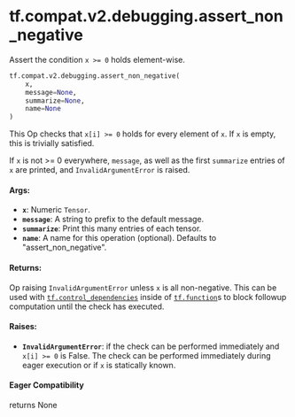 <div itemscope itemtype="http://developers.google.com/ReferenceObject">
<meta itemprop="name" content="tf.compat.v2.debugging.assert_non_negative" />
<meta itemprop="path" content="Stable" />
</div>

# tf.compat.v2.debugging.assert_non_negative

Assert the condition `x >= 0` holds element-wise.

``` python
tf.compat.v2.debugging.assert_non_negative(
    x,
    message=None,
    summarize=None,
    name=None
)
```

<!-- Placeholder for "Used in" -->

This Op checks that `x[i] >= 0` holds for every element of `x`. If `x` is
empty, this is trivially satisfied.

If `x` is not >= 0 everywhere, `message`, as well as the first `summarize`
entries of `x` are printed, and `InvalidArgumentError` is raised.

#### Args:


* <b>`x`</b>:  Numeric `Tensor`.
* <b>`message`</b>: A string to prefix to the default message.
* <b>`summarize`</b>: Print this many entries of each tensor.
* <b>`name`</b>: A name for this operation (optional).  Defaults to
  "assert_non_negative".


#### Returns:

Op raising `InvalidArgumentError` unless `x` is all non-negative. This can
  be used with <a href="../../../../tf/control_dependencies.md"><code>tf.control_dependencies</code></a> inside of <a href="../../../../tf/function.md"><code>tf.function</code></a>s to block
  followup computation until the check has executed.




#### Raises:


* <b>`InvalidArgumentError`</b>: if the check can be performed immediately and
  `x[i] >= 0` is False. The check can be performed immediately during eager
  execution or if `x` is statically known.

#### Eager Compatibility
returns None

